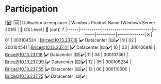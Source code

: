 # Participation



|:hash:| :id:      | Utilisateur à remplacer | Windows Product Name (Windows Server 2019)  | :key: OS Level | :whale: (opt)| 
7
|------|-----------|-------------------------|------------------------------------------------|----------|--------------|
8
| 01   | 300104524 | Brice@10.13.237.19      |:heavy_check_mark: Datacenter                   |:keyboard:|:heavy_check_mark:|
9
| 02   | 300104541 | Brice@10.13.237.41      |:heavy_check_mark: Datacenter                   |:keyboard:|:heavy_check_mark:|
10
| 03   | 300106918 | Brice@10.13.237.18      |:heavy_check_mark: Datacenter                   |:keyboard:|:heavy_check_mark:|
11
| 04   | 300107361 | Brice@10.13.237.99      |:heavy_check_mark: Datacenter                   |:keyboard:|:heavy_check_mark:|
12
| 05   | 300108234 | Brice@10.13.237.55      |:heavy_check_mark: Datacenter                   |:keyboard:|:heavy_check_mark:|
13
| 06   | 300110500 | Brice@10.13.237.75      |:heavy_check_mark: Datacenter                   |:keyboard:|:heavy_check_mark:|
